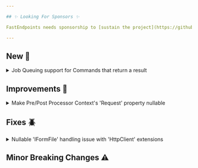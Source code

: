 ```yaml
---

## ✨ Looking For Sponsors ✨

FastEndpoints needs sponsorship to [sustain the project](https://github.com/FastEndpoints/FastEndpoints/issues/449). Please help out if you can.

---
```


[//]: # (<details><summary>title text</summary></details>)

## New 🎉

<details><summary>Job Queuing support for Commands that return a result</summary>

todo: update docs + describe here

</details>

## Improvements 🚀

<details><summary>Make Pre/Post Processor Context's 'Request' property nullable</summary>

Since there are certain edge cases where the `Request` property can be `null` such as when STJ receives invalid JSON input from the client and fails to successfully deserialize the content. Even in those cases, pre/post processors would be executed where the pre/post processor context's `Request` property would be null. This change would allow the compiler to remind you to check for null if the `Request` property is accessed from pre/post processors.

</details>

## Fixes 🪲

<details><summary>Nullable 'IFormFile' handling issue with 'HttpClient' extensions</summary>

The `HttpClient` extensions for integration testing was not correctly handling nullable `IFormFile` properties in request DTOs when automatically converting them to form fields, which has now been remedied.

</details>

## Minor Breaking Changes ⚠️